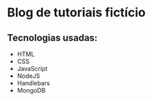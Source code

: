 # Blog de tutoriais fictício


## Tecnologias usadas:

* HTML
* CSS
* JavaScript
* NodeJS
* Handlebars
* MongoDB
